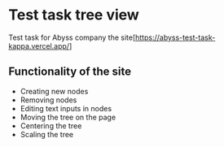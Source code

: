 # Test task tree view

Test task for Abyss company the site[https://abyss-test-task-kappa.vercel.app/]

## Functionality of the site
- Creating new nodes
- Removing nodes
- Editing text inputs in nodes
- Moving the tree on the page
- Centering the tree
- Scaling the tree 




